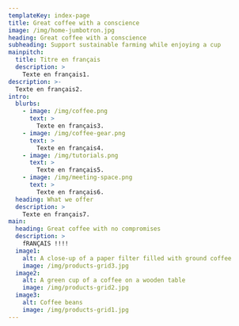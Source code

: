 ```yaml
---
templateKey: index-page
title: Great coffee with a conscience
image: /img/home-jumbotron.jpg
heading: Great coffee with a conscience
subheading: Support sustainable farming while enjoying a cup
mainpitch:
  title: Titre en français
  description: >
    Texte en français1.
description: >-
  Texte en français2.
intro:
  blurbs:
    - image: /img/coffee.png
      text: >
        Texte en français3.
    - image: /img/coffee-gear.png
      text: >
        Texte en français4.
    - image: /img/tutorials.png
      text: >
        Texte en français5.
    - image: /img/meeting-space.png
      text: >
        Texte en français6.
  heading: What we offer
  description: >
    Texte en français7.
main:
  heading: Great coffee with no compromises
  description: >
    fRANÇAIS !!!!
  image1:
    alt: A close-up of a paper filter filled with ground coffee
    image: /img/products-grid3.jpg
  image2:
    alt: A green cup of a coffee on a wooden table
    image: /img/products-grid2.jpg
  image3:
    alt: Coffee beans
    image: /img/products-grid1.jpg
---
```

